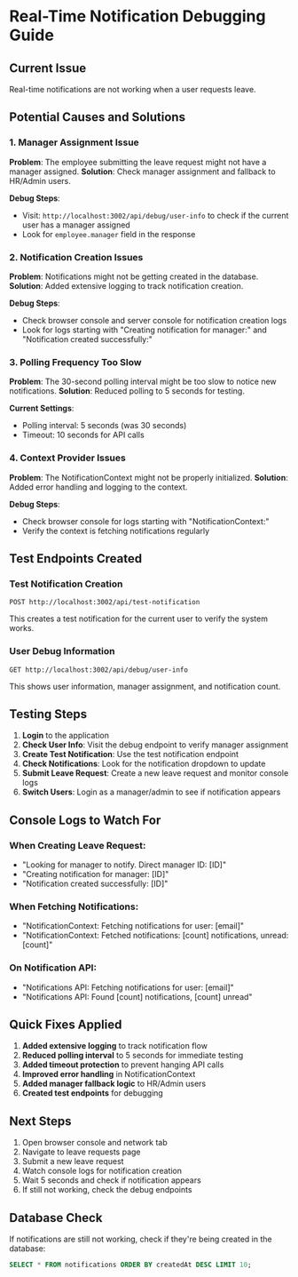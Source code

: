 # Real-Time Notification Debugging Guide

## Current Issue
Real-time notifications are not working when a user requests leave.

## Potential Causes and Solutions

### 1. Manager Assignment Issue
**Problem**: The employee submitting the leave request might not have a manager assigned.
**Solution**: Check manager assignment and fallback to HR/Admin users.

**Debug Steps**:
- Visit: `http://localhost:3002/api/debug/user-info` to check if the current user has a manager assigned
- Look for `employee.manager` field in the response

### 2. Notification Creation Issues
**Problem**: Notifications might not be getting created in the database.
**Solution**: Added extensive logging to track notification creation.

**Debug Steps**:
- Check browser console and server console for notification creation logs
- Look for logs starting with "Creating notification for manager:" and "Notification created successfully:"

### 3. Polling Frequency Too Slow
**Problem**: The 30-second polling interval might be too slow to notice new notifications.
**Solution**: Reduced polling to 5 seconds for testing.

**Current Settings**:
- Polling interval: 5 seconds (was 30 seconds)
- Timeout: 10 seconds for API calls

### 4. Context Provider Issues
**Problem**: The NotificationContext might not be properly initialized.
**Solution**: Added error handling and logging to the context.

**Debug Steps**:
- Check browser console for logs starting with "NotificationContext:"
- Verify the context is fetching notifications regularly

## Test Endpoints Created

### Test Notification Creation
```
POST http://localhost:3002/api/test-notification
```
This creates a test notification for the current user to verify the system works.

### User Debug Information
```
GET http://localhost:3002/api/debug/user-info
```
This shows user information, manager assignment, and notification count.

## Testing Steps

1. **Login** to the application
2. **Check User Info**: Visit the debug endpoint to verify manager assignment
3. **Create Test Notification**: Use the test notification endpoint
4. **Check Notifications**: Look for the notification dropdown to update
5. **Submit Leave Request**: Create a new leave request and monitor console logs
6. **Switch Users**: Login as a manager/admin to see if notification appears

## Console Logs to Watch For

### When Creating Leave Request:
- "Looking for manager to notify. Direct manager ID: [ID]"
- "Creating notification for manager: [ID]"
- "Notification created successfully: [ID]"

### When Fetching Notifications:
- "NotificationContext: Fetching notifications for user: [email]"
- "NotificationContext: Fetched notifications: [count] notifications, unread: [count]"

### On Notification API:
- "Notifications API: Fetching notifications for user: [email]"
- "Notifications API: Found [count] notifications, [count] unread"

## Quick Fixes Applied

1. **Added extensive logging** to track notification flow
2. **Reduced polling interval** to 5 seconds for immediate testing
3. **Added timeout protection** to prevent hanging API calls
4. **Improved error handling** in NotificationContext
5. **Added manager fallback logic** to HR/Admin users
6. **Created test endpoints** for debugging

## Next Steps

1. Open browser console and network tab
2. Navigate to leave requests page
3. Submit a new leave request
4. Watch console logs for notification creation
5. Wait 5 seconds and check if notification appears
6. If still not working, check the debug endpoints

## Database Check

If notifications are still not working, check if they're being created in the database:
```sql
SELECT * FROM notifications ORDER BY createdAt DESC LIMIT 10;
```
